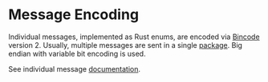 # Message Encoding

Individual messages, implemented as Rust enums, are encoded via
[Bincode](https://github.com/bincode-org/bincode) version 2. Usually, multiple
messages are sent in a single [package](./protocol.md#package). Big endian with
variable bit encoding is used.

See individual message [documentation](/rust/de_messages/).
